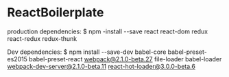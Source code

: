 # ReactBoilerplate
production dependencies:
$ npm -install --save react react-dom redux react-redux redux-thunk 


Dev dependencies:
$ npm install --save-dev babel-core babel-preset-es2015 babel-preset-react webpack@2.1.0-beta.27 file-loader babel-loader webpack-dev-server@2.1.0-beta.11 react-hot-loader@3.0.0-beta.6
